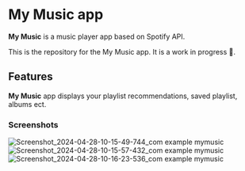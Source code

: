 # My Music app  

**My Music** is a music player app based on Spotify API.

This is the repository for the My Music app. It is a work in progress 🚧.

## Features
**My Music** app displays your playlist recommendations, saved playlist, albums ect. 

### Screenshots

![Screenshot_2024-04-28-10-15-49-744_com example mymusic](https://github.com/PolinaPolupan/MyMusic/assets/143635446/c1095853-5e06-4825-9422-c00719126eef)
![Screenshot_2024-04-28-10-15-57-432_com example mymusic](https://github.com/PolinaPolupan/MyMusic/assets/143635446/41060d6c-a146-42a3-b0cd-9fdeef865972)
![Screenshot_2024-04-28-10-16-23-536_com example mymusic](https://github.com/PolinaPolupan/MyMusic/assets/143635446/50807e35-b4ee-496a-b767-7f8b65a4c83a)

